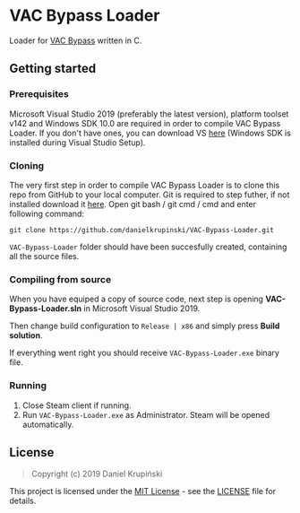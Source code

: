 # VAC Bypass Loader
Loader for [VAC Bypass](https://github.com/danielkrupinski/VAC-Bypass) written in C.

## Getting started

### Prerequisites
Microsoft Visual Studio 2019 (preferably the latest version), platform toolset v142 and Windows SDK 10.0 are required in order to compile VAC Bypass Loader. If you don't have ones, you can download VS [here](https://visualstudio.microsoft.com/) (Windows SDK is installed during Visual Studio Setup).

### Cloning
The very first step in order to compile VAC Bypass Loader is to clone this repo from GitHub to your local computer. Git is required to step futher, if not installed download it [here](https://git-scm.com). Open git bash / git cmd / cmd and enter following command:
```
git clone https://github.com/danielkrupinski/VAC-Bypass-Loader.git
```
`VAC-Bypass-Loader` folder should have been succesfully created, containing all the source files.

### Compiling from source
When you have equiped a copy of source code, next step is opening **VAC-Bypass-Loader.sln** in Microsoft Visual Studio 2019.

Then change build configuration to `Release | x86` and simply press **Build solution**.

If everything went right you should receive `VAC-Bypass-Loader.exe` binary file.

### Running

1. Close Steam client if running.
1. Run `VAC-Bypass-Loader.exe` as Administrator. Steam will be opened automatically.

## License
> Copyright (c) 2019 Daniel Krupiński

This project is licensed under the [MIT License](https://opensource.org/licenses/mit-license.php) - see the [LICENSE](LICENSE) file for details.
